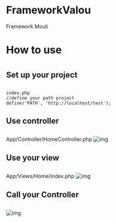 # FrameworkValou
Framework Mouli

# How to use <h1>

## Set up your project <h2> 
```
index.php
//define your path project
define('PATH', 'http://localhost/test');
```

## Use controller <h2> 
App/Controller/HomeController.php
![img](https://puu.sh/zQxQw/f346eaacfe.png)

## Use your view <h2> 
App/Views/Home/index.php
![img](https://puu.sh/zQxVk/894ed7fd97.png)

## Call your Controller <h2> 
![img](https://puu.sh/zQy9w/e8c273d1f4.png)
